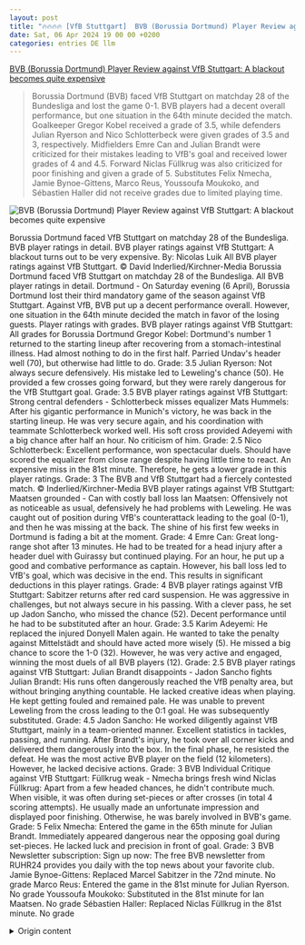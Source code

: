 ```yaml
---
layout: post
title: "🔥🔥🔥🔥 [VfB Stuttgart]  BVB (Borussia Dortmund) Player Review against VfB Stuttgart: A blackout becomes quite expensive"
date: Sat, 06 Apr 2024 19 00 00 +0200
categories: entries DE llm
---
```

[ BVB (Borussia Dortmund) Player Review against VfB Stuttgart: A blackout becomes quite expensive](https://www.ruhr24.de/bvb/bvb-einzelkritik-vfb-stuttgart-noten-karim-adeyemi-nico-schlotterbeck-borussia-dortmund-92990304.html)

> Borussia Dortmund (BVB) faced VfB Stuttgart on matchday 28 of the Bundesliga and lost the game 0-1. BVB players had a decent overall performance, but one situation in the 64th minute decided the match. Goalkeeper Gregor Kobel received a grade of 3.5, while defenders Julian Ryerson and Nico Schlotterbeck were given grades of 3.5 and 3, respectively. Midfielders Emre Can and Julian Brandt were criticized for their mistakes leading to VfB's goal and received lower grades of 4 and 4.5. Forward Niclas Füllkrug was also criticized for poor finishing and given a grade of 5. Substitutes Felix Nmecha, Jamie Bynoe-Gittens, Marco Reus, Youssoufa Moukoko, and Sébastien Haller did not receive grades due to limited playing time.

![ BVB (Borussia Dortmund) Player Review against VfB Stuttgart: A blackout becomes quite expensive](https://www.ruhr24.de/assets/images/34/269/34269573-bvb-kapitaen-emre-can-beim-spiel-borussia-dortmund-gegen-vfb-stuttgart-2qB5ir033bfe.jpg)

 Borussia Dortmund faced VfB Stuttgart on matchday 28 of the Bundesliga. BVB player ratings in detail. BVB player ratings against VfB Stuttgart: A blackout turns out to be very expensive. By: Nicolas Luik All BVB player ratings against VfB Stuttgart. © David Inderlied/Kirchner-Media Borussia Dortmund faced VfB Stuttgart on matchday 28 of the Bundesliga. All BVB player ratings in detail. Dortmund - On Saturday evening (6 April), Borussia Dortmund lost their third mandatory game of the season against VfB Stuttgart. Against VfB, BVB put up a decent performance overall. However, one situation in the 64th minute decided the match in favor of the losing guests. Player ratings with grades. BVB player ratings against VfB Stuttgart: All grades for Borussia Dortmund Gregor Kobel: Dortmund's number 1 returned to the starting lineup after recovering from a stomach-intestinal illness. Had almost nothing to do in the first half. Parried Undav's header well (70), but otherwise had little to do. Grade: 3.5 Julian Ryerson: Not always secure defensively. His mistake led to Leweling's chance (50). He provided a few crosses going forward, but they were rarely dangerous for the VfB Stuttgart goal. Grade: 3.5 BVB player ratings against VfB Stuttgart: Strong central defenders - Schlotterbeck misses equalizer Mats Hummels: After his gigantic performance in Munich's victory, he was back in the starting lineup. He was very secure again, and his coordination with teammate Schlotterbeck worked well. His soft cross provided Adeyemi with a big chance after half an hour. No criticism of him. Grade: 2.5 Nico Schlotterbeck: Excellent performance, won spectacular duels. Should have scored the equalizer from close range despite having little time to react. An expensive miss in the 81st minute. Therefore, he gets a lower grade in this player ratings. Grade: 3 The BVB and VfB Stuttgart had a fiercely contested match. © Inderlied/Kirchner-Media BVB player ratings against VfB Stuttgart: Maatsen grounded - Can with costly ball loss Ian Maatsen: Offensively not as noticeable as usual, defensively he had problems with Leweling. He was caught out of position during VfB's counterattack leading to the goal (0-1), and then he was missing at the back. The shine of his first few weeks in Dortmund is fading a bit at the moment. Grade: 4 Emre Can: Great long-range shot after 13 minutes. He had to be treated for a head injury after a header duel with Guirassy but continued playing. For an hour, he put up a good and combative performance as captain. However, his ball loss led to VfB's goal, which was decisive in the end. This results in significant deductions in this player ratings. Grade: 4 BVB player ratings against VfB Stuttgart: Sabitzer returns after red card suspension. He was aggressive in challenges, but not always secure in his passing. With a clever pass, he set up Jadon Sancho, who missed the chance (52). Decent performance until he had to be substituted after an hour. Grade: 3.5 Karim Adeyemi: He replaced the injured Donyell Malen again. He wanted to take the penalty against Mittelstädt and should have acted more wisely (5). He missed a big chance to score the 1-0 (32). However, he was very active and engaged, winning the most duels of all BVB players (12). Grade: 2.5 BVB player ratings against VfB Stuttgart: Julian Brandt disappoints - Jadon Sancho fights Julian Brandt:  His runs often dangerously reached the VfB penalty area, but without bringing anything countable. He lacked creative ideas when playing. He kept getting fouled and remained pale. He was unable to prevent Leweling from the cross leading to the 0:1 goal. He was subsequently substituted. Grade: 4.5
Jadon Sancho: He worked diligently against VfB Stuttgart, mainly in a team-oriented manner. Excellent statistics in tackles, passing, and running. After Brandt's injury, he took over all corner kicks and delivered them dangerously into the box. In the final phase, he resisted the defeat. He was the most active BVB player on the field (12 kilometers). However, he lacked decisive actions. Grade: 3
BVB Individual Critique against VfB Stuttgart: Füllkrug weak - Nmecha brings fresh wind
Niclas Füllkrug: Apart from a few headed chances, he didn't contribute much. When visible, it was often during set-pieces or after crosses (in total 4 scoring attempts). He usually made an unfortunate impression and displayed poor finishing. Otherwise, he was barely involved in BVB's game. Grade: 5
Felix Nmecha: Entered the game in the 65th minute for Julian Brandt. Immediately appeared dangerous near the opposing goal during set-pieces. He lacked luck and precision in front of goal. Grade: 3
BVB Newsletter subscription: Sign up now: The free BVB newsletter from RUHR24 provides you daily with the top news about your favorite club.
Jamie Bynoe-Gittens: Replaced Marcel Sabitzer in the 72nd minute. No grade
Marco Reus: Entered the game in the 81st minute for Julian Ryerson. No grade
Youssoufa Moukoko: Substituted in the 81st minute for Ian Maatsen. No grade
Sébastien Haller: Replaced Niclas Füllkrug in the 81st minute. No grade

<details>
  <summary>Origin content</summary>
  ---
layout: post
title: "🔥🔥🔥🔥 [VfB Stuttgart] BVB-Einzelkritik gegen VfB Stuttgart: Ein Blackout wird richtig teuer"
date: Sat, 06 Apr 2024 19:00:00 +0200
categories: entries DE
---
[BVB-Einzelkritik gegen VfB Stuttgart: Ein Blackout wird richtig teuer](https://www.ruhr24.de/bvb/bvb-einzelkritik-vfb-stuttgart-noten-karim-adeyemi-nico-schlotterbeck-borussia-dortmund-92990304.html)

![BVB-Einzelkritik gegen VfB Stuttgart: Ein Blackout wird richtig teuer](https://www.ruhr24.de/assets/images/34/269/34269573-bvb-kapitaen-emre-can-beim-spiel-borussia-dortmund-gegen-vfb-stuttgart-2qB5ir033bfe.jpg)

Borussia Dortmund empfing am 28. Bundesliga-Spieltag den VfB Stuttgart. Alle BVB-Noten in der Einzelkritik.

BVB-Einzelkritik gegen VfB Stuttgart: Ein Blackout wird richtig teuer

Von: Nicolas Luik

Alle BVB-Noten gegen den VfB Stuttgart in der Einzelkritik. © David Inderlied/Kirchner-Media

Borussia Dortmund empfing am 28. Bundesliga-Spieltag den VfB Stuttgart. Alle BVB-Noten in der Einzelkritik.

Dortmund – Am Samstagabend (6. April) verlor Borussia Dortmund auch das dritte Pflichtspiel der Saison gegen den VfB Stuttgart. Gegen den VfB lieferte der BVB insgesamt keine schlechte Leistung. Am Ende entschied eine Situation in der 64. Minute die Partie zugunsten unterlegender Gäste. Die Einzelkritik mit Noten.

BVB-Einzelkritik gegen VfB Stuttgart: Alle Noten für Borussia Dortmund

Gregor Kobel: Dortmunds Nummer 1 kehrte nach überstandener Magen-Darm-Erkrankung in die Startelf zurück. Hatte in der 1. Halbzeit quasi nichts zu tun. Den ersten richtig gefährlichen VfB-Schuss aufs Tor verwandelte Guirassy zum 0:1 in den Winkel (64.). Eine ordentliche Parade bei Undavs Kopfball (70.), ansonsten konnte er sich nicht auszeichnen. Note: 3,5

Julian Ryerson: Defensiv nicht immer sicher. Eröffnete mit seinem Fehler Lewelings Chance (50.). Im Vorwärtsgang mit der einen oder anderen Flanke, gefährlich für das Tor des VfB Stuttgart wurde es selten. Note: 3,5

BVB-Einzelkritik gegen VfB Stuttgart: Starke Innenverteidiger – Schlotterbeck lässt Ausgleich liegen

Mats Hummels: Nach der gigantischen Leistung vom Sieg in München wieder in der Startelf. Erneut sehr sicher, die Abstimmung mit Kollege Schlotterbeck funktioniert. Seine butterweiche Flanke ermöglichte Adeyemis Großchance nach einer halben Stunde. Ihm sind keine Vorwürfe zu machen. Note: 2,5

Nico Schlotterbeck: Richtig gute Leistung, gewann spektakuläre Zweikämpfe. Muss aus kürzester Distanz trotz kurzer Reaktionszeit das 1:1 machen. Ein teurer Fehlschuss in der 81. Minute. Daher in der Einzelkritik „nur“ mit Note: 3

Der BVB und der VfB Stuttgart lieferten sich ein heiß umkämpftes Duell. © Inderlied/Kirchner-Media

BVB-Einzelkritik gegen VfB Stuttgart: Maatsen geerdet – Can mit teurem Ballverlust

Ian Maatsen: Offensiv nicht so auffällig wie gewohnt, defensiv hatte er Probleme mit Leweling. Beim VfB-Konter zum 0:1 im Mittelfeld ohne Zugriff, fehlte dann hinten komplett. Der Glanz seiner ersten Wochen in Dortmund verfliegt derzeit ein wenig. Note: 4

Emre Can: Toller Distanzschuss nach 13 Minuten. Musste nach einem Luft-Duell mit Guirassy am Kopf behandelt werden, biss aber auf die Zähne. Insgesamt eine Stunde lang eine gute, kämpferische Leistung des Kapitäns. Bitter: Sein Ballverlust leitete die VfB-Führung ein und war am Ende spielentscheidend. Das gibt massive Abzüge in der Einzelkritik. Note: 4

BVB-Einzelkritik gegen VfB Stuttgart: Adeyemi einsatzfreudig, aber ohne Killerinstinkt

Marcel Sabitzer: Kehrte nach abgesessener Rotsperre ins Team zurück. Giftig im Zweikampf, nicht immer ganz sicher im Passspiel. Und mit einem öffnenden Geistesblitz-Pass, Jadon Sancho ließ die Chance liegen (52.). Passable Vorstellung, bis er nach einer guten Stunde vom Platz gehen musste. Note: 3,5

Karim Adeyemi: Er ersetzte wieder den angeschlagenen Donyell Malen. Wollte den Elfmeter gegen Mittelstädt unbedingt ziehen und bekam ihn deshalb nicht. Hätte sich hier klüger verhalten müssen (5.). Ließ die Großchance auf das 1:0 liegen (32.). Insgesamt aber sehr umtriebig und engagiert, gewann die meisten Zweikämpfe aller BVB-Spieler (12). Note: 2,5

BVB-Einzelkritik gegen VfB Stuttgart: Julian Brandt enttäuscht – Jadon Sancho kämpft

Julian Brandt: Seine Ecken kamen meist recht gefährlich in den VfB-Strafraum, ohne allerdings Zählbares einzubringen. Aus dem Spiel heraus ohne kreative Ideen. Rieb sich auf, blieb blass. Konnte Leweling nicht an der Flanke beim 0:1 hindern. Kurz darauf ausgewechselt. Note: 4,5

Jadon Sancho: Arbeitete gegen den VfB Stuttgart vor allem mannschaftsdienlich mit. Tolle Statistik-Werte im Zweikampf, Pass- und Laufspiel. Übernahm nach dem Brandt-Aus sämtliche Ecken und brachte diese stets brandgefährlich in den Sechzehner. In der Schlussphase stemmte er sich gegen die Niederlage. Lauffreudigster BVB-Spieler auf dem Platz (12 Kilometer). Einzig die entscheidenden Aktionen fehlten. Note: 3

BVB-Einzelkritik gegen VfB Stuttgart: Füllkrug schwach – Nmecha bringt frischen Wind

Niclas Füllkrug: Außer einzelnen Kopfballchancen kam von ihm nicht viel. Wenn er zu sehen war, dann häufig bei Standards oder nach Flanken (insgesamt 4 Torabschlüsse). Machte dann meist eine unglückliche Figur und präsentierte sich Abschlussschwach. Ansonsten kaum ins BVB-Spiel eingebunden. Note: 5

Felix Nmecha: Kam nach 65 Minuten für Julian Brandt ins Spiel. Tauchte gleich mehrmals bei Standards gefährlich vor dem Gästetor auf. Im Abschluss fehlten Glück und Präzision. Note: 3

BVB-Newsletter abonnieren: Jetzt anmelden: Der kostenlose BVB-Newsletter von RUHR24 versorgt dich täglich mit den Top-News zu deinem Lieblingsverein.

Jamie Bynoe-Gittens: Ersetzte in der 72. Minute Marcel Sabitzer. Ohne Note

Marco Reus: Kam im Zuge eines All-In-Dreierwechsels in der 81. Minute für Julian Ryerson. Ohne Note

Youssoufa Moukoko: Ab der 81. Minute für Ian Maatsen im Spiel. Ohne Note

Sébastien Haller: Ersetzt in der 81. Minute Niclas Füllkrug. Ohne Note


</details>
